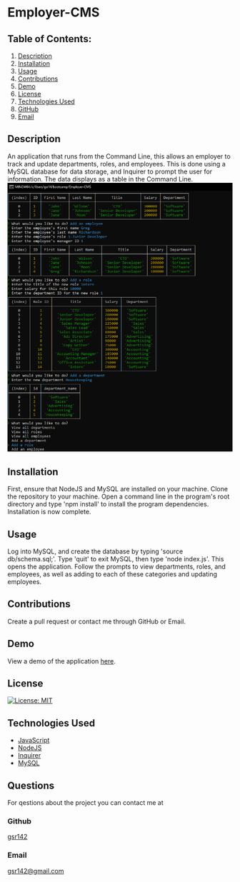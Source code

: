 # Employer-CMS

## Table of Contents:
1. [Description](#description)
2. [Installation](#installation)
3. [Usage](#usage)
4. [Contributions](#contributions)
5. [Demo](#demo)
6. [License](#license)
7. [Technologies Used](#technology)
8. [GitHub](#github)
9. [Email](#email)
  
  
## Description
An application that runs from the Command Line, this allows an employer to track and update departments, roles, and employees. This is done using a MySQL database for data storage, and Inquirer to prompt the user for information. The data displays as a table in the Command Line.
![image](./images/screenshot.png)

## Installation
First, ensure that NodeJS and MySQL are installed on your machine. Clone the repository to your machine. Open a command line in the program's root directory and type 'npm install' to install the program dependencies. Installation is now complete.

## Usage
Log into MySQL, and create the database by typing 'source db/schema.sql;'. Type 'quit' to exit MySQL, then type 'node index.js'. This opens the application. Follow the prompts to view departments, roles, and employees, as well as adding to each of these categories and updating employees.

## Contributions
Create a pull request or contact me through GitHub or Email.

## Demo
View a demo of the application [here](https://watch.screencastify.com/v/PMnwuLCTtXTiJ0ZwnBj0).

## License
 [![License: MIT](https://img.shields.io/badge/License-MIT-yellow.svg)](https://opensource.org/licenses/MIT)

## Technologies Used
* [JavaScript](https://developer.mozilla.org/en-US/docs/Web/JavaScript)
* [NodeJS](https://nodejs.org/en)
* [Inquirer](https://www.npmjs.com/package/inquirerm)
* [MySQL](https://www.mysql.com/)

## Questions
For qestions about the project you can contact me at

### Github
[gsr142](https://github.com/gsr142)

### Email
[gsr142@gmail.com](gsr142@gmail.com)